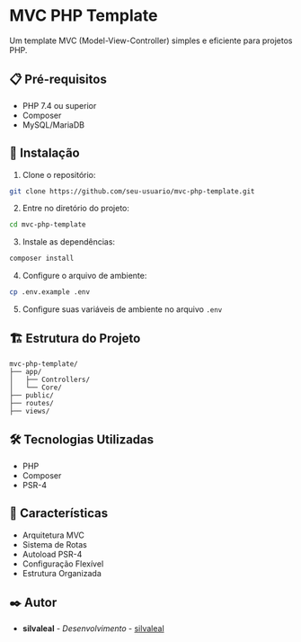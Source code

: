 # MVC PHP Template

Um template MVC (Model-View-Controller) simples e eficiente para projetos PHP.

## 📋 Pré-requisitos

- PHP 7.4 ou superior
- Composer
- MySQL/MariaDB

## 🚀 Instalação

1. Clone o repositório:

```bash
git clone https://github.com/seu-usuario/mvc-php-template.git
```

2. Entre no diretório do projeto:

```bash
cd mvc-php-template
```

3. Instale as dependências:

```bash
composer install
```

4. Configure o arquivo de ambiente:

```bash
cp .env.example .env
```

5. Configure suas variáveis de ambiente no arquivo `.env`

## 🏗️ Estrutura do Projeto

```
mvc-php-template/
├── app/
│   ├── Controllers/
│   └── Core/
├── public/
├── routes/
├── views/
```

## 🛠️ Tecnologias Utilizadas

- PHP
- Composer
- PSR-4

## 📝 Características

- Arquitetura MVC
- Sistema de Rotas
- Autoload PSR-4
- Configuração Flexível
- Estrutura Organizada

## ✒️ Autor

* **silvaleal** - *Desenvolvimento* - [silvaleal](https://github.com/silvaleal)
